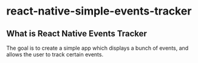 # react-native-simple-events-tracker

## What is React Native Events Tracker

The goal is to create a simple app which displays a bunch of events, and allows the user to track certain events.
